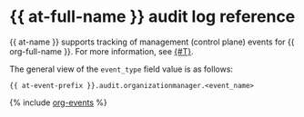 # {{ at-full-name }} audit log reference

{{ at-name }} supports tracking of management (control plane) events for {{ org-full-name }}. For more information, see [{#T}](../audit-trails/concepts/format.md).

The general view of the `event_type` field value is as follows:

```text
{{ at-event-prefix }}.audit.organizationmanager.<event_name>
```

{% include [org-events](../_includes/audit-trails/events/org-events.md) %}
